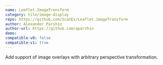 ```yaml
---
name: Leaflet.ImageTransform
category: tile/image-display
repo: https://github.com/ScanEx/Leaflet.imageTransform
author: Alexander Parshin
author-url: https://github.com/aparshin
demo: 
compatible-v0: false
compatible-v1: true
---
```


Add support of image overlays with arbitrary perspective transformation.

